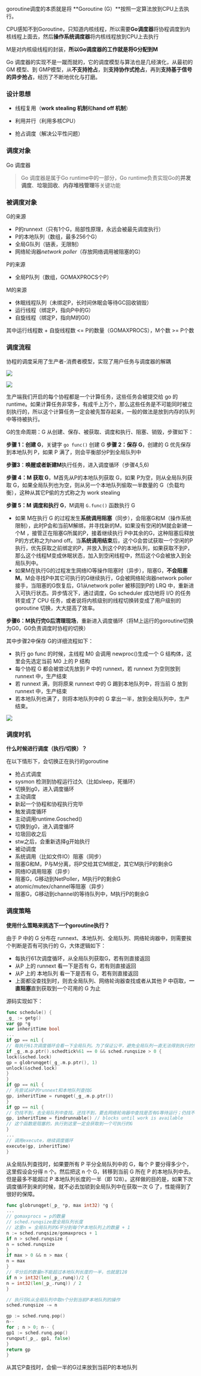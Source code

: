 goroutine调度的本质就是将 **Goroutine (G）**按照一定算法放到CPU上去执行。

CPU感知不到Goroutine，只知道内核线程，所以需要**Go调度器**将协程调度到内核线程上面去，然后**操作系统调度器**将内核线程放到CPU上去执行

M是对内核级线程的封装，**所以Go调度器的工作就是将G分配到M**

Go 调度器的实现不是一蹴而就的，它的调度模型与算法也是几经演化，从最初的 GM 模型、到 GMP模型，从**不支持抢占**，到**支持协作式抢占**，再到**支持基于信号的异步抢占**，经历了不断地优化与打磨。

### 设计思想

- 线程复用（**work stealing 机制**和**hand off 机制**）

- 利用并行（利用多核CPU）

- 抢占调度（解决公平性问题）

### 调度对象

Go 调度器

> Go 调度器是属于Go runtime中的一部分，Go runtime负责实现Go的**并发调度**、**垃圾回收**、**内存堆栈管理**等关键功能

### 被调度对象

G的来源

- P的runnext（只有1个G，局部性原理，永远会被最先调度执行）
- P的本地队列（数组，最多256个G）
- 全局G队列（链表，无限制）
- 网络轮询器*network poller*（存放网络调用被阻塞的G）

P的来源

- 全局P队列（数组，GOMAXPROCS个P）

M的来源

- 休眠线程队列（未绑定P，长时间休眠会等待GC回收销毁）
- 运行线程（绑定P，指向P中的G）
- 自旋线程（绑定P，指向M的G0）

其中运行线程数 + 自旋线程数 <= P的数量（GOMAXPROCS），M个数 >= P个数

### 调度流程

协程的调度采用了生产者-消费者模型，实现了用户任务与调度器的解耦

![](https://image-1302243118.cos.ap-beijing.myqcloud.com/imgcdn/image-20220419200002580.png)

![](https://image-1302243118.cos.ap-beijing.myqcloud.com/img/ddyl519.jpg)

生产端我们开启的每个协程都是一个计算任务，这些任务会被提交给 go 的 runtime。如果计算任务非常多，有成千上万个，那么这些任务是不可能同时被立刻执行的，所以这个计算任务一定会被先暂存起来，一般的做法是放到内存的队列中等待被执行。

G的生命周期：G 从创建、保存、被获取、调度和执行、阻塞、销毁，步骤如下：

**步骤 1：创建 G**，关键字 `go func()` 创建 G
**步骤 2：保存 G**，创建的 G 优先保存到本地队列 P，如果 P 满了，则会平衡部分P到全局队列中

**步骤3**：**唤醒或者新建M**执行任务，进入调度循环（步骤4,5,6)

**步骤 4：M 获取 G**，M首先从P的本地队列获取 G，如果 P为空，则从全局队列获取 G，如果全局队列也为空，则从另一个本地队列偷取一半数量的 G（负载均衡），这种从其它P偷的方式称之为 work stealing

**步骤 5：M 调度和执行 G**，M调用 `G.func()` 函数执行 G

- 如果 M在执行 G 的过程发生**系统调用阻塞**（同步），会阻塞G和M（操作系统限制），此时P会和当前M解绑，并寻找新的M，如果没有空闲的M就会新建一个M ，接管正在阻塞G所属的P，接着继续执行 P中其余的G，这种阻塞后释放P的方式称之为hand off。当**系统调用结束**后，这个G会尝试获取一个空闲的P执行，优先获取之前绑定的P，并放入到这个P的本地队列，如果获取不到P，那么这个线程M变成休眠状态，加入到空闲线程中，然后这个G会被放入到全局队列中。
- 如果M在执行G的过程发生网络IO等操作阻塞时（异步），阻塞G，**不会阻塞M**。M会寻找P中其它可执行的G继续执行，G会被网络轮询器network poller 接手，当阻塞的G恢复后，G1从network poller 被移回到P的 LRQ 中，重新进入可执行状态。异步情况下，通过调度，Go scheduler 成功地将 I/O 的任务转变成了 CPU 任务，或者说将内核级别的线程切换转变成了用户级别的 goroutine 切换，大大提高了效率。

**步骤6：M执行完G后清理现场**，重新进入调度循环（将M上运⾏的goroutine切换为G0，G0负责调度时协程的切换）

其中步骤2中保存 G的详细流程如下：

- 执行 go func 的时候，主线程 M0 会调用 newproc()生成一个 G 结构体，这里会先选定当前 M0 上的 P 结构
- 每个协程 G 都会被尝试先放到 P 中的 runnext，若 runnext 为空则放到 runnext 中，生产结束
- 若 runnext 满，则将原来 runnext 中的 G 踢到本地队列中，将当前 G 放到 runnext 中，生产结束
- 若本地队列也满了，则将本地队列中的 G 拿出一半，放到全局队列中，生产结束。

![](https://image-1302243118.cos.ap-beijing.myqcloud.com/imgcdn/33653a35dca9472fd1e487d3a94557c6.writebug)

### 调度时机

**什么时候进行调度（执行/切换）？**

在以下情形下，会切换正在执行的goroutine

- 抢占式调度
- sysmon 检测到协程运行过久（比如sleep，死循环）
- 切换到g0，进入调度循环
- 主动调度
- 新起一个协程和协程执行完毕
- 触发调度循环
- 主动调用runtime.Gosched()
- 切换到g0，进入调度循环
- 垃圾回收之后
- stw之后，会重新选择g开始执行
- 被动调度
- 系统调用（比如文件IO）阻塞（同步）
- 阻塞G和M，P与M分离，将P交给其它M绑定，其它M执行P的剩余G
- 网络IO调用阻塞（异步）
- 阻塞G，G移动到NetPoller，M执行P的剩余G
- atomic/mutex/channel等阻塞（异步）
- 阻塞G，G移动到channel的等待队列中，M执行P的剩余G

### 调度策略

**使用什么策略来挑选下一个goroutine执行？**

由于 P 中的 G 分布在 runnext、本地队列、全局队列、网络轮询器中，则需要挨个判断是否有可执行的 G，大体逻辑如下：

- 每执行61次调度循环，从全局队列获取G，若有则直接返回
- 从P 上的 runnext 看一下是否有 G，若有则直接返回
- 从P 上的 本地队列 看一下是否有 G，若有则直接返回
- 上面都没查找到时，则去全局队列、网络轮询器查找或者从其他 P 中窃取，**一直阻塞**直到获取到一个可用的 G 为止

源码实现如下：

```go
func schedule() {
_g_ := getg()
var gp *g
var inheritTime bool
...
if gp == nil {
// 每执行61次调度循环会看一下全局队列。为了保证公平，避免全局队列一直无法得到执行的情况，当全局运行队列中有待执行的G时，通过schedtick保证有一定几率会从全局的运行队列中查找对应的Goroutine；
if _g_.m.p.ptr().schedtick%61 == 0 && sched.runqsize > 0 {
lock(&sched.lock)
gp = globrunqget(_g_.m.p.ptr(), 1)
unlock(&sched.lock)
}
}
if gp == nil {
// 先尝试从P的runnext和本地队列查找G
gp, inheritTime = runqget(_g_.m.p.ptr())
}
if gp == nil {
// 仍找不到，去全局队列中查找。还找不到，要去网络轮询器中查找是否有G等待运行；仍找不到，则尝试从其他P中窃取G来执行。
gp, inheritTime = findrunnable() // blocks until work is available
// 这个函数是阻塞的，执行到这里一定会获取到一个可执行的G
}
...
// 调用execute，继续调度循环
execute(gp, inheritTime)
}
```

从全局队列查找时，如果要所有 P 平分全局队列中的 G，每个 P 要分得多少个，这里假设会分得 n 个。然后把这 n 个 G，转移到当前 G 所在 P 的本地队列中去。但是最多不能超过 P 本地队列长度的一半（即 128）。这样做的目的是，如果下次调度循环到来的时候，就不必去加锁到全局队列中在获取一次 G 了，性能得到了很好的保障。

```go
func globrunqget(_p_ *p, max int32) *g {
...
// gomaxprocs = p的数量
// sched.runqsize是全局队列长度
// 这里n = 全局队列的G平分到每个P本地队列上的数量 + 1
n := sched.runqsize/gomaxprocs + 1
if n > sched.runqsize {
n = sched.runqsize
}
if max > 0 && n > max {
n = max
}
// 平分后的数量n不能超过本地队列长度的一半，也就是128
if n > int32(len(_p_.runq))/2 {
n = int32(len(_p_.runq)) / 2
}

// 执行将G从全局队列中取n个分到当前P本地队列的操作
sched.runqsize -= n

gp := sched.runq.pop()
n--
for ; n > 0; n-- {
gp1 := sched.runq.pop()
runqput(_p_, gp1, false)
}
return gp
}
```

从其它P查找时，会偷一半的G过来放到当前P的本地队列